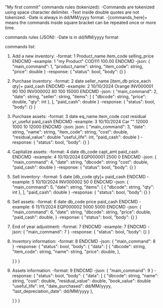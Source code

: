"My first commit"
commands rules (tokenized):
-Commands are tokenized using space character delimiter.
-Text inside double quotes are not tokenized.
-Date is always in dd/MM/yyyy format.
-[commands_here]+ means the commands inside square bracket can be repeated once or more time.

commands rules (JSON):
-Date is in dd/MM/yyyy format

commands list:
1. Add a new inventory:
   -format: 1 Product_name item_code selling_price ENDCMD
   -example: 1 "my Product" COD111 100.00 ENDCMD
   -json:
   {
   "main_command": 1,
   "product_name": string,
   "item_code": string,
   "price": double
   }
   -response:
   {
   "status": bool,
   "body": {}
   }

2. Purchase inventory:
   -format: 2 date seller_name [item_db price_each qty]+ paid_cash ENDCMD
   -example: 2 10/10/2024 Orange INV000001 90 100 INV000002 80 100 15000 ENDCMD
   -json:
   {
   "main_command": 2,
   "date": string,
   "seller": string,
   "items": [
   {
   "dbcode": string,
   "price": double,
   "qty": int
   },
   ],
   "paid_cash": double
   }
   -response:
   {
   "status": bool,
   "body": {}
   }

3. Purchase assets:
   -format: 3 date eq_name item_code cost residual yr_useful paid_cash ENDCMD
   -example: 3 10/10/2024 Car "" 12000 1000 10 12000 ENDCMD
   -json:
   json:
   {
   "main_command": 3,
   "date": string,
   "name": string,
   "item_code": string,
   "cost": double,
   "residual_value": double
   "useful_life": int,
   "paid_cash": double
   }
   -response:
   {
   "status": bool,
   "body": {}
   }

4. Capitalize assets:
   -format: 4 date db_code capt_amt paid_cash ENDCMD
   -example: 4 10/10/2024 EQP000001 2500 0 ENDCMD
   -json:
   {
   "main_command": 4,
   "date": string,
   "dbcode": string
   "cost": double,
   "paid_cash": double
   }
   -response:
   {
   "status": bool,
   "body": {}
   }

5. Sell inventory:
   -format: 5 date [db_code qty]+ paid_cash ENDCMD
   -example: 5 10/10/2024 INV000002 50 0 ENDCMD
   -json:
   {
   "main_command": 5,
   "date": string,
   "items": [
   {
   "dbcode": string,
   "qty": int
   },
   ],
   "paid_cash": double
   }
   -response:
   {
   "status": bool,
   "body": {}
   }

6. Sell assets:
   -format: 6 date db_code price paid_cash ENDCMD
   -example: 6 11/11/2024 EQP000002 5000 5000 ENDCMD
   -json:
   {
   "main_command": 6,
   "date": string,
   "dbcode": string,
   "price": double,
   "paid_cash": double,
   }
   -response:
   {
   "status": bool,
   "body": {}
   }

7. End of year adjustment:
   -format: 7 ENDCMD
   -example: 7 ENDCMD
   -json:
   {
   "main_command": 7
   }
   -response:
   {
   "status": bool,
   "body": {}
   }
8. Inventory information:
   -format: 8 ENDCMD
   -json:
   {
   "main_command": 8
   }
   -response:
   {
   "status": bool,
   "body":
   {
   "data":
   [
   {
   "dbcode": string,
   "item_code": string,
   "name": string,
   "price": double,
   },

   ]
   }
   }
9. Assets information:
   -format: 9 ENDCMD
   -json:
   {
   "main_command": 9
   }
   -response:
   {
   "status": bool,
   "body":
   {
   "data":
   [
   {
   "dbcode": string,
   "name": string,
   "cost": double,
   "residual_value": double,
   "book_value": double
   "useful_life": int,
   "date_purchased": dd/MM/yyyy,
   "last_depreciation_date": dd/MM/yyyy
   },

   ]
   }
   }

